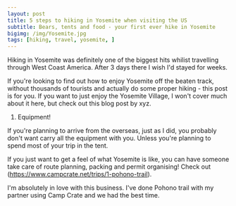 ```yaml
---
layout: post
title: 5 steps to hiking in Yosemite when visiting the US
subtitle: Bears, tents and food - your first ever hike in Yosemite
bigimg: /img/Yosemite.jpg
tags: [hiking, travel, yosemite, ]
---
```


Hiking in Yosemite was definitely one of the biggest hits whilist travelling through West Coast America. After 3 days there I wish I'd stayed for weeks.

If you're looking to find out how to enjoy Yosemite off the beaten track, without thousands of tourists and actually do some proper hiking - this post is for you. If you want to just enjoy the Yosemite Village, I won't cover much about it here, but check out this blog post by xyz. 

1. Equipment!

If you're planning to arrive from the overseas, just as I did, you probably don't want carry all the equipment with you. Unless you're planning to spend most of your trip in the tent. 

If you just want to get a feel of what Yosemite is like, you can have someone take care of route planning, packing and permit organising! Check out <Camp Crate>(https://www.campcrate.net/trips/1-pohono-trail).

I'm absolutely in love with this business. I've done Pohono trail with my partner using Camp Crate and we had the best time. 
